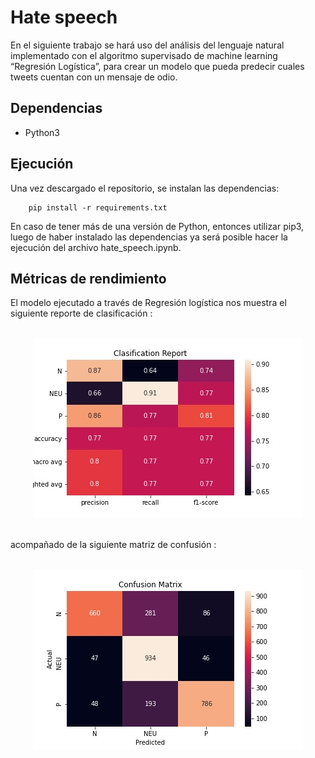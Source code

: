 # Hate speech
En el siguiente trabajo se hará uso del análisis del lenguaje natural implementado con el  algoritmo supervisado de machine learning “Regresión Logística”, para crear un modelo que pueda predecir cuales tweets cuentan con un mensaje de odio.

## Dependencias
* Python3

## Ejecución
Una vez descargado el repositorio, se instalan las dependencias:

        pip install -r requirements.txt 
En caso de tener más de una versión de Python, entonces utilizar pip3, luego de haber instalado las dependencias ya será posible hacer la ejecución del archivo hate_speech.ipynb.

## Métricas de rendimiento 
El modelo ejecutado a través de Regresión logística nos muestra el siguiente reporte de clasificación :
<br>
<br>

<p align="center">
  <img  src="./img/clasification_report.jpg">
</p>


<br>  
acompañado de la siguiente matriz de confusión :

<br>
<br>
 
 <p align="center">
  <img  src="./img/confusion_matrix.jpg">
</p>




